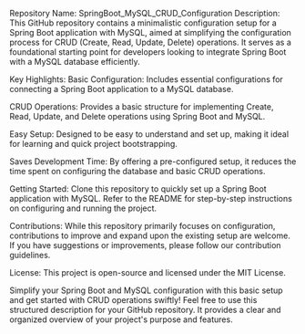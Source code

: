 Repository Name: SpringBoot_MySQL_CRUD_Configuration
Description:
This GitHub repository contains a minimalistic configuration setup for a Spring Boot application with MySQL, aimed at simplifying the configuration process for CRUD (Create, Read, Update, Delete) operations. It serves as a foundational starting point for developers looking to integrate Spring Boot with a MySQL database efficiently.

Key Highlights:
Basic Configuration:
Includes essential configurations for connecting a Spring Boot application to a MySQL database.

CRUD Operations:
Provides a basic structure for implementing Create, Read, Update, and Delete operations using Spring Boot and MySQL.

Easy Setup:
Designed to be easy to understand and set up, making it ideal for learning and quick project bootstrapping.

Saves Development Time:
By offering a pre-configured setup, it reduces the time spent on configuring the database and basic CRUD operations.

Getting Started:
Clone this repository to quickly set up a Spring Boot application with MySQL. Refer to the README for step-by-step instructions on configuring and running the project.

Contributions:
While this repository primarily focuses on configuration, contributions to improve and expand upon the existing setup are welcome. If you have suggestions or improvements, please follow our contribution guidelines.

License:
This project is open-source and licensed under the MIT License.

Simplify your Spring Boot and MySQL configuration with this basic setup and get started with CRUD operations swiftly!
Feel free to use this structured description for your GitHub repository. It provides a clear and organized overview of your project's purpose and features.
